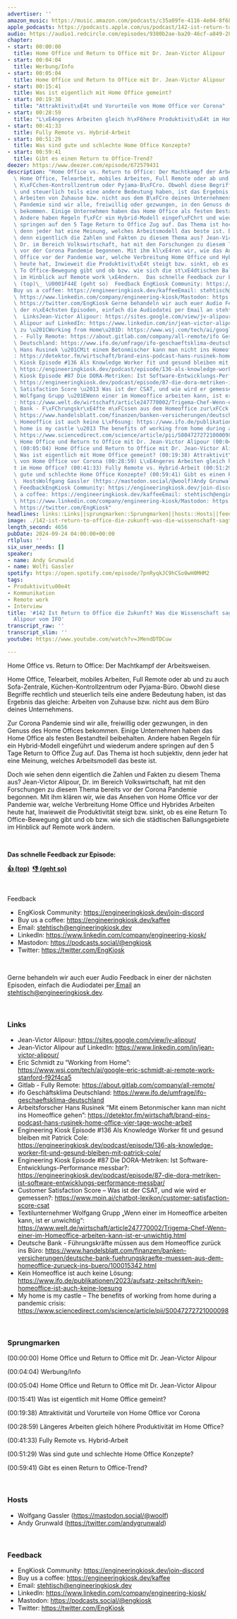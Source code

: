```yaml
---
advertiser: ''
amazon_music: https://music.amazon.com/podcasts/c35a09fe-4116-4e04-8f68-77d61b112e46/episodes/72661d80-3870-4307-8c21-5f24f612ff5e/engineering-kiosk-142-ist-return-to-office-die-zukunft-was-die-wissenschaft-sagt---mit-jean-victor-alipour-vom-ifo
apple_podcasts: https://podcasts.apple.com/us/podcast/142-ist-return-to-office-die-zukunft-was-die-wissenschaft/id1603082924?i=1000670480610&uo=4
audio: https://audio1.redcircle.com/episodes/9380b2ae-ba20-46cf-a849-2812a0cdb132/stream.mp3
chapter:
- start: 00:00:00
  title: Home Office und Return to Office mit Dr. Jean-Victor Alipour
- start: 00:04:04
  title: Werbung/Info
- start: 00:05:04
  title: Home Office und Return to Office mit Dr. Jean-Victor Alipour
- start: 00:15:41
  title: Was ist eigentlich mit Home Office gemeint?
- start: 00:19:38
  title: "Attraktivit\xE4t und Vorurteile von Home Office vor Corona"
- start: 00:28:59
  title: "L\xE4ngeres Arbeiten gleich h\xF6here Produktivit\xE4t im Home Office?"
- start: 00:41:33
  title: Fully Remote vs. Hybrid-Arbeit
- start: 00:51:29
  title: Was sind gute und schlechte Home Office Konzepte?
- start: 00:59:41
  title: Gibt es einen Return to Office-Trend?
deezer: https://www.deezer.com/episode/672579431
description: "Home Office vs. Return to Office: Der Machtkampf der Arbeitsweisen.\
  \ Home Office, Telearbeit, mobiles Arbeiten, Full Remote oder ab und zu auch Sofa-Zentrale,\
  \ K\xFCchen-Kontrollzentrum oder Pyjama-B\xFCro. Obwohl diese Begriffe rechtlich\
  \ und steuerlich teils eine andere Bedeutung haben, ist das Ergebnis das gleiche:\
  \ Arbeiten von Zuhause bzw. nicht aus dem B\xFCro deines Unternehmens. Zur Corona\
  \ Pandemie sind wir alle, freiwillig oder gezwungen, in den Genuss des Home Offices\
  \ bekommen. Einige Unternehmen haben das Home Office als festen Bestandteil beibehalten.\
  \ Andere haben Regeln f\xFCr ein Hybrid-Modell eingef\xFChrt und wiederum andere\
  \ springen auf den 5 Tage Return to Office Zug auf. Das Thema ist hoch subjektiv,\
  \ denn jeder hat eine Meinung, welches Arbeitsmodell das beste ist. Doch wie sehen\
  \ denn eigentlich die Zahlen und Fakten zu diesem Thema aus? Jean-Victor Alipour,\
  \ Dr. im Bereich Volkswirtschaft, hat mit den Forschungen zu diesem Thema bereits\
  \ vor der Corona Pandemie begonnen. Mit ihm kl\xE4ren wir, wie das Ansehen von Home\
  \ Office vor der Pandemie war, welche Verbreitung Home Office und Hybrides Arbeiten\
  \ heute hat, Inwieweit die Produktivit\xE4t steigt bzw. sinkt, ob es eine Return\
  \ To Office-Bewegung gibt und ob bzw. wie sich die st\xE4dtischen Ballungsgebiete\
  \ im Hinblick auf Remote work \xE4ndern.  Das schnelle Feedback zur Episode: \U0001F44D\
  \ (top)\_ \U0001F44E (geht so)  Feedback EngKiosk Community: https://engineeringkiosk.dev/join-discord\_\
  Buy us a coffee: https://engineeringkiosk.dev/kaffeeEmail: stehtisch@engineeringkiosk.devLinkedIn:\
  \ https://www.linkedin.com/company/engineering-kiosk/Mastodon: https://podcasts.social/@engkioskTwitter:\
  \ https://twitter.com/EngKiosk Gerne behandeln wir auch euer Audio Feedback in einer\
  \ der n\xE4chsten Episoden, einfach die Audiodatei per Email an stehtisch@engineeringkiosk.dev.\
  \  LinksJean-Victor Alipour: https://sites.google.com/view/jv-alipour/Jean-Victor\
  \ Alipour auf LinkedIn: https://www.linkedin.com/in/jean-victor-alipour/Eric Schmidt\
  \ zu \u201CWorking from Home\u201D: https://www.wsj.com/tech/ai/google-eric-schmidt-ai-remote-work-stanford-f92f4ca5Gitlab\
  \ - Fully Remote: https://about.gitlab.com/company/all-remote/ifo Gesch\xE4ftsklima\
  \ Deutschland: https://www.ifo.de/umfrage/ifo-geschaeftsklima-deutschlandArbeitsforscher\
  \ Hans Rusinek \u201CMit einem Betonmischer kann man nicht ins Homeoffice gehen\u201D\
  : https://detektor.fm/wirtschaft/brand-eins-podcast-hans-rusinek-home-office-vier-tage-woche-arbeitEngineering\
  \ Kiosk Episode #136 Als Knowledge Worker fit und gesund bleiben mit Patrick Cole:\
  \ https://engineeringkiosk.dev/podcast/episode/136-als-knowledge-worker-fit-und-gesund-bleiben-mit-patrick-cole/Engineering\
  \ Kiosk Episode #87 Die DORA-Metriken: Ist Software-Entwicklungs-Performance messbar?:\
  \ https://engineeringkiosk.dev/podcast/episode/87-die-dora-metriken-ist-software-entwicklungs-performance-messbar/Customer\
  \ Satisfaction Score \u2013 Was ist der CSAT, und wie wird er gemessen?: https://www.moin.ai/chatbot-lexikon/customer-satisfaction-score-csatTextilunternehmer\
  \ Wolfgang Grupp \u201EWenn einer im Homeoffice arbeiten kann, ist er unwichtig\u201C\
  : https://www.welt.de/wirtschaft/article247770002/Trigema-Chef-Wenn-einer-im-Homeoffice-arbeiten-kann-ist-er-unwichtig.htmlDeutsche\
  \ Bank - F\xFChrungskr\xE4fte m\xFCssen aus dem Homeoffice zur\xFCck ins B\xFCro:\
  \ https://www.handelsblatt.com/finanzen/banken-versicherungen/deutsche-bank-fuehrungskraefte-muessen-aus-dem-homeoffice-zurueck-ins-buero/100015342.htmlKein\
  \ Homeoffice ist auch keine L\xF6sung: https://www.ifo.de/publikationen/2023/aufsatz-zeitschrift/kein-homeoffice-ist-auch-keine-loesungMy\
  \ home is my castle \u2013 The benefits of working from home during a pandemic crisis:\
  \ https://www.sciencedirect.com/science/article/pii/S0047272721000098 Sprungmarken(00:00:00)\
  \ Home Office und Return to Office mit Dr. Jean-Victor Alipour (00:04:04) Werbung/Info\
  \ (00:05:04) Home Office und Return to Office mit Dr. Jean-Victor Alipour (00:15:41)\
  \ Was ist eigentlich mit Home Office gemeint? (00:19:38) Attraktivit\xE4t und Vorurteile\
  \ von Home Office vor Corona (00:28:59) L\xE4ngeres Arbeiten gleich h\xF6here Produktivit\xE4\
  t im Home Office? (00:41:33) Fully Remote vs. Hybrid-Arbeit (00:51:29) Was sind\
  \ gute und schlechte Home Office Konzepte? (00:59:41) Gibt es einen Return to Office-Trend?\
  \  HostsWolfgang Gassler (https://mastodon.social/@woolf)Andy Grunwald (https://twitter.com/andygrunwald)\
  \ FeedbackEngKiosk Community: https://engineeringkiosk.dev/join-discord\_Buy us\
  \ a coffee: https://engineeringkiosk.dev/kaffeeEmail: stehtisch@engineeringkiosk.devLinkedIn:\
  \ https://www.linkedin.com/company/engineering-kiosk/Mastodon: https://podcasts.social/@engkioskTwitter:\
  \ https://twitter.com/EngKiosk"
headlines: links::Links||sprungmarken::Sprungmarken||hosts::Hosts||feedback::Feedback
image: ./142-ist-return-to-office-die-zukunft-was-die-wissenschaft-sagt-mit-jean-victor-alipour-vom-ifo.jpg
length_second: 4656
pubDate: 2024-09-24 04:00:00+00:00
rtlplus: ''
six_user_needs: []
speaker:
- name: Andy Grunwald
- name: Wolfi Gassler
spotify: https://open.spotify.com/episode/7pnRyqkJC9hCSo0wH0MHM2
tags:
- Produktivit\u00e4t
- Kommunikation
- Remote work
- Interview
title: '#142 Ist Return to Office die Zukunft? Was die Wissenschaft sagt - mit Jean-Victor
  Alipour vom IFO'
transcript_raw: ''
transcript_slim: ''
youtube: https://www.youtube.com/watch?v=JMendDTDCuw

---
```

<p><span>Home Office vs. Return to Office: Der Machtkampf der Arbeitsweisen.</span></p><p><span>Home Office, Telearbeit, mobiles Arbeiten, Full Remote oder ab und zu auch Sofa-Zentrale, Küchen-Kontrollzentrum oder Pyjama-Büro. Obwohl diese Begriffe rechtlich und steuerlich teils eine andere Bedeutung haben, ist das Ergebnis das gleiche: Arbeiten von Zuhause bzw. nicht aus dem Büro deines Unternehmens.</span></p><p><span>Zur Corona Pandemie sind wir alle, freiwillig oder gezwungen, in den Genuss des Home Offices bekommen. Einige Unternehmen haben das Home Office als festen Bestandteil beibehalten. Andere haben Regeln für ein Hybrid-Modell eingeführt und wiederum andere springen auf den 5 Tage Return to Office Zug auf. Das Thema ist hoch subjektiv, denn jeder hat eine Meinung, welches Arbeitsmodell das beste ist.</span></p><p><span>Doch wie sehen denn eigentlich die Zahlen und Fakten zu diesem Thema aus? Jean-Victor Alipour, Dr. im Bereich Volkswirtschaft, hat mit den Forschungen zu diesem Thema bereits vor der Corona Pandemie begonnen. Mit ihm klären wir, wie das Ansehen von Home Office vor der Pandemie war, welche Verbreitung Home Office und Hybrides Arbeiten heute hat, Inwieweit die Produktivität steigt bzw. sinkt, ob es eine Return To Office-Bewegung gibt und ob bzw. wie sich die städtischen Ballungsgebiete im Hinblick auf Remote work ändern.</span></p><p><br></p><p><strong>Das schnelle Feedback zur Episode:</strong></p><p><a href="https://api.openpodcast.dev/feedback/142/upvote" rel="nofollow"><strong>👍 (top)</strong></a><strong>  </strong><a href="https://api.openpodcast.dev/feedback/142/downvote" rel="nofollow"><strong>👎 (geht so)</strong></a></p><p><br></p><p><span>Feedback</span></p><ul><li><span>EngKiosk Community: </span><a href="https://engineeringkiosk.dev/join-discord">https://engineeringkiosk.dev/join-discord</a><span> </span></li><li><span>Buy us a coffee: </span><a href="https://engineeringkiosk.dev/kaffee">https://engineeringkiosk.dev/kaffee</a></li><li><span>Email: </span><a href="mailto:stehtisch@engineeringkiosk.dev" rel="nofollow">stehtisch@engineeringkiosk.dev</a></li><li><span>LinkedIn: </span><a href="https://www.linkedin.com/company/engineering-kiosk/" rel="nofollow">https://www.linkedin.com/company/engineering-kiosk/</a></li><li><span>Mastodon: </span><a href="https://podcasts.social/@engkiosk" rel="nofollow">https://podcasts.social/@engkiosk</a></li><li><span>Twitter: </span><a href="https://twitter.com/EngKiosk" rel="nofollow">https://twitter.com/EngKiosk</a></li></ul><p><br></p><p><span>Gerne behandeln wir auch euer Audio Feedback in einer der nächsten Episoden, einfach die Audiodatei per</span><a href="https://engineeringkiosk.dev/kontakt/"> </a><a href="https://engineeringkiosk.dev/kontakt/">Email</a><span> an </span><a href="mailto:stehtisch@engineeringkiosk.dev" rel="nofollow">stehtisch@engineeringkiosk.dev</a><span>.</span></p><p><br></p><h3 id="links">Links</h3><ul><li><span>Jean-Victor Alipour: </span><a href="https://sites.google.com/view/jv-alipour/" rel="nofollow">https://sites.google.com/view/jv-alipour/</a></li><li><span>Jean-Victor Alipour auf LinkedIn: </span><a href="https://www.linkedin.com/in/jean-victor-alipour/" rel="nofollow">https://www.linkedin.com/in/jean-victor-alipour/</a></li><li><span>Eric Schmidt zu “Working from Home”: </span><a href="https://www.wsj.com/tech/ai/google-eric-schmidt-ai-remote-work-stanford-f92f4ca5" rel="nofollow">https://www.wsj.com/tech/ai/google-eric-schmidt-ai-remote-work-stanford-f92f4ca5</a></li><li><span>Gitlab - Fully Remote: </span><a href="https://about.gitlab.com/company/all-remote/" rel="nofollow">https://about.gitlab.com/company/all-remote/</a></li><li><span>ifo Geschäftsklima Deutschland: </span><a href="https://www.ifo.de/umfrage/ifo-geschaeftsklima-deutschland" rel="nofollow">https://www.ifo.de/umfrage/ifo-geschaeftsklima-deutschland</a></li><li><span>Arbeitsforscher Hans Rusinek “Mit einem Betonmischer kann man nicht ins Homeoffice gehen”: </span><a href="https://detektor.fm/wirtschaft/brand-eins-podcast-hans-rusinek-home-office-vier-tage-woche-arbeit" rel="nofollow">https://detektor.fm/wirtschaft/brand-eins-podcast-hans-rusinek-home-office-vier-tage-woche-arbeit</a></li><li><span>Engineering Kiosk Episode #136 Als Knowledge Worker fit und gesund bleiben mit Patrick Cole: </span><a href="https://engineeringkiosk.dev/podcast/episode/136-als-knowledge-worker-fit-und-gesund-bleiben-mit-patrick-cole/">https://engineeringkiosk.dev/podcast/episode/136-als-knowledge-worker-fit-und-gesund-bleiben-mit-patrick-cole/</a></li><li><span>Engineering Kiosk Episode #87 Die DORA-Metriken: Ist Software-Entwicklungs-Performance messbar?: </span><a href="https://engineeringkiosk.dev/podcast/episode/87-die-dora-metriken-ist-software-entwicklungs-performance-messbar/">https://engineeringkiosk.dev/podcast/episode/87-die-dora-metriken-ist-software-entwicklungs-performance-messbar/</a></li><li><span>Customer Satisfaction Score – Was ist der CSAT, und wie wird er gemessen?: </span><a href="https://www.moin.ai/chatbot-lexikon/customer-satisfaction-score-csat" rel="nofollow">https://www.moin.ai/chatbot-lexikon/customer-satisfaction-score-csat</a></li><li><span>Textilunternehmer Wolfgang Grupp „Wenn einer im Homeoffice arbeiten kann, ist er unwichtig“: </span><a href="https://www.welt.de/wirtschaft/article247770002/Trigema-Chef-Wenn-einer-im-Homeoffice-arbeiten-kann-ist-er-unwichtig.html" rel="nofollow">https://www.welt.de/wirtschaft/article247770002/Trigema-Chef-Wenn-einer-im-Homeoffice-arbeiten-kann-ist-er-unwichtig.html</a></li><li><span>Deutsche Bank - Führungskräfte müssen aus dem Homeoffice zurück ins Büro: </span><a href="https://www.handelsblatt.com/finanzen/banken-versicherungen/deutsche-bank-fuehrungskraefte-muessen-aus-dem-homeoffice-zurueck-ins-buero/100015342.html" rel="nofollow">https://www.handelsblatt.com/finanzen/banken-versicherungen/deutsche-bank-fuehrungskraefte-muessen-aus-dem-homeoffice-zurueck-ins-buero/100015342.html</a></li><li><span>Kein Homeoffice ist auch keine Lösung: </span><a href="https://www.ifo.de/publikationen/2023/aufsatz-zeitschrift/kein-homeoffice-ist-auch-keine-loesung" rel="nofollow">https://www.ifo.de/publikationen/2023/aufsatz-zeitschrift/kein-homeoffice-ist-auch-keine-loesung</a></li><li><span>My home is my castle – The benefits of working from home during a pandemic crisis: </span><a href="https://www.sciencedirect.com/science/article/pii/S0047272721000098" rel="nofollow">https://www.sciencedirect.com/science/article/pii/S0047272721000098</a></li></ul><p><br></p><h3 id="sprungmarken">Sprungmarken</h3><p><span>(00:00:00) Home Office und Return to Office mit Dr. Jean-Victor Alipour</span></p><p><span>(00:04:04) Werbung/Info</span></p><p><span>(00:05:04) Home Office und Return to Office mit Dr. Jean-Victor Alipour</span></p><p><span>(00:15:41) Was ist eigentlich mit Home Office gemeint?</span></p><p><span>(00:19:38) Attraktivität und Vorurteile von Home Office vor Corona</span></p><p><span>(00:28:59) Längeres Arbeiten gleich höhere Produktivität im Home Office?</span></p><p><span>(00:41:33) Fully Remote vs. Hybrid-Arbeit</span></p><p><span>(00:51:29) Was sind gute und schlechte Home Office Konzepte?</span></p><p><span>(00:59:41) Gibt es einen Return to Office-Trend?</span></p><p><br></p><h3 id="hosts">Hosts</h3><ul><li><span>Wolfgang Gassler (</span><a href="https://mastodon.social/@woolf" rel="nofollow">https://mastodon.social/@woolf</a><span>)</span></li><li><span>Andy Grunwald (</span><a href="https://twitter.com/andygrunwald" rel="nofollow">https://twitter.com/andygrunwald</a><span>)</span></li></ul><p><br></p><h3 id="feedback">Feedback</h3><ul><li><span>EngKiosk Community: </span><a href="https://engineeringkiosk.dev/join-discord">https://engineeringkiosk.dev/join-discord</a><span> </span></li><li><span>Buy us a coffee: </span><a href="https://engineeringkiosk.dev/kaffee">https://engineeringkiosk.dev/kaffee</a></li><li><span>Email: </span><a href="mailto:stehtisch@engineeringkiosk.dev" rel="nofollow">stehtisch@engineeringkiosk.dev</a></li><li><span>LinkedIn: </span><a href="https://www.linkedin.com/company/engineering-kiosk/" rel="nofollow">https://www.linkedin.com/company/engineering-kiosk/</a></li><li><span>Mastodon: </span><a href="https://podcasts.social/@engkiosk" rel="nofollow">https://podcasts.social/@engkiosk</a></li><li><span>Twitter: </span><a href="https://twitter.com/EngKiosk" rel="nofollow">https://twitter.com/EngKiosk</a></li></ul>